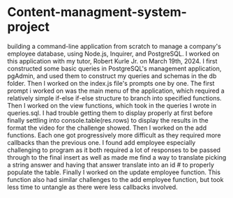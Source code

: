 # Content-managment-system-project
building a command-line application from scratch to manage a company's employee database, using Node.js, Inquirer, and PostgreSQL. I worked on this application with my tutor, Robert Kurle Jr. on March 19th, 2024. I first constructed some basic queries in PostgreSQL's management application, pgAdmin, and used them to construct my queries and schemas in the db folder. Then I worked on the index.js file's prompts one by one. The first prompt i worked on was the main menu of the application, which required a relatively simple if-else if-else structure to branch into specified functions. Then I worked on the view functions, which took in the queries I wrote in queries.sql. I had trouble getting them to display properly at first before finally settling into console.table(res.rows) to display the results in the format the video for the challenge showed. Then I worked on the add functions. Each one got progressively more difficult as they required more callbacks than the previous one. I found add employee especially challenging to program as it both required a lot of responses to be passed through to the final insert as well as made me find a way to translate picking a string answer and having that answer translate into an id # to properly populate the table. Finally I worked on the update employee function. This function also had similar challenges to the add employee function, but took less time to untangle as there were less callbacks involved. 
